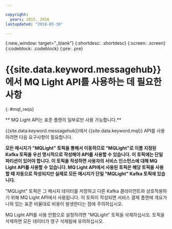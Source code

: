 ```yaml
---

copyright:
  years: 2015, 2018
lastupdated: "2018-05-30"

---
```


{:new_window: target="_blank"}
{:shortdesc: .shortdesc}
{:screen: .screen}
{:codeblock: .codeblock}
{:pre: .pre}

# {{site.data.keyword.messagehub}}에서 MQ Light API를 사용하는 데 필요한 사항
{: #mql_reqs}

<!-- 30/10/18: info moved to eventstreams075.md because of doc app changes -->
** MQ Light API는 표준 플랜의 일부로만 사용 가능합니다.**
<br/>

{{site.data.keyword.messagehub}}에서 {{site.data.keyword.mql}} API를 사용하려면 다음 요구사항이 필요합니다. 

**모든 메시지가 "MQLight" 토픽을 통해서 이동하므로 "MQLight"로 이름 지정된 Kafka 토픽을 우선 명시적으로 작성해야 API를 사용할 수 있습니다. 이 토픽에는 단일 파티션이 있어야 합니다. 이 토픽을 작성하면 사용자의 서비스 인스턴스에 대해 MQ Light API를 사용할 수 있습니다. MQ Light API에서 사용된 토픽은 해당 토픽을 사용할 때 자동으로 작성되지만 실제로 모든 메시지가 단일 "MQLight" Kafka 토픽에 있습니다.** 

"MQLight" 토픽은 그 메시지 데이터를 저장하고 다른 Kafka 클라이언트와 상호작용하기 위해 MQ Light API에서 사용됩니다. 이 토픽이
작성되면 서비스 결제 플랜에 개요가 나와 있는 표준 비율대로 비용이 발생한다는 점에 주의하십시오.

MQ Light API를 사용 안함으로 설정하려면 "MQLight" 토픽을 삭제하십시오. 토픽을 삭제하면 모든 데이터가 영구 삭제됨에 유의하십시오.
